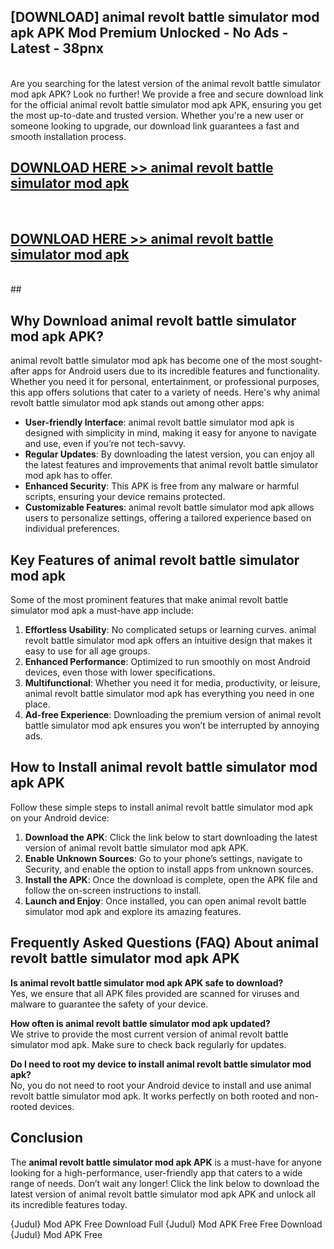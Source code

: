 ## [DOWNLOAD] animal revolt battle simulator mod apk APK Mod  Premium Unlocked - No Ads - Latest - 38pnx <br>
<br>
Are you searching for the latest version of the animal revolt battle simulator mod apk APK? Look no further! We provide a free and secure download link for the official animal revolt battle simulator mod apk APK, ensuring you get the most up-to-date and trusted version. Whether you're a new user or someone looking to upgrade, our download link guarantees a fast and smooth installation process.


## [DOWNLOAD HERE >> animal revolt battle simulator mod apk](http://leaked.freeplayer.one?title=animal_revolt_battle_simulator_mod_apk&ref=06)
  <br>

## [DOWNLOAD HERE >> animal revolt battle simulator mod apk](http://leaked.freeplayer.one?title=animal_revolt_battle_simulator_mod_apk&ref=06)
  <br>
  ##



## Why Download animal revolt battle simulator mod apk APK?

animal revolt battle simulator mod apk has become one of the most sought-after apps for Android users due to its incredible features and functionality. Whether you need it for personal, entertainment, or professional purposes, this app offers solutions that cater to a variety of needs. Here's why animal revolt battle simulator mod apk stands out among other apps:

- **User-friendly Interface**: animal revolt battle simulator mod apk is designed with simplicity in mind, making it easy for anyone to navigate and use, even if you’re not tech-savvy.
- **Regular Updates**: By downloading the latest version, you can enjoy all the latest features and improvements that animal revolt battle simulator mod apk has to offer.
- **Enhanced Security**: This APK is free from any malware or harmful scripts, ensuring your device remains protected.
- **Customizable Features**: animal revolt battle simulator mod apk allows users to personalize settings, offering a tailored experience based on individual preferences.

## Key Features of animal revolt battle simulator mod apk

Some of the most prominent features that make animal revolt battle simulator mod apk a must-have app include:

1. **Effortless Usability**: No complicated setups or learning curves. animal revolt battle simulator mod apk offers an intuitive design that makes it easy to use for all age groups.
2. **Enhanced Performance**: Optimized to run smoothly on most Android devices, even those with lower specifications.
3. **Multifunctional**: Whether you need it for media, productivity, or leisure, animal revolt battle simulator mod apk has everything you need in one place.
4. **Ad-free Experience**: Downloading the premium version of animal revolt battle simulator mod apk ensures you won’t be interrupted by annoying ads.

## How to Install animal revolt battle simulator mod apk APK

Follow these simple steps to install animal revolt battle simulator mod apk on your Android device:

1. **Download the APK**: Click the link below to start downloading the latest version of animal revolt battle simulator mod apk APK.
2. **Enable Unknown Sources**: Go to your phone’s settings, navigate to Security, and enable the option to install apps from unknown sources.
3. **Install the APK**: Once the download is complete, open the APK file and follow the on-screen instructions to install.
4. **Launch and Enjoy**: Once installed, you can open animal revolt battle simulator mod apk and explore its amazing features.

## Frequently Asked Questions (FAQ) About animal revolt battle simulator mod apk APK

**Is animal revolt battle simulator mod apk APK safe to download?**  
Yes, we ensure that all APK files provided are scanned for viruses and malware to guarantee the safety of your device.

**How often is animal revolt battle simulator mod apk updated?**  
We strive to provide the most current version of animal revolt battle simulator mod apk. Make sure to check back regularly for updates.

**Do I need to root my device to install animal revolt battle simulator mod apk?**  
No, you do not need to root your Android device to install and use animal revolt battle simulator mod apk. It works perfectly on both rooted and non-rooted devices.

## Conclusion

The **animal revolt battle simulator mod apk APK** is a must-have for anyone looking for a high-performance, user-friendly app that caters to a wide range of needs. Don’t wait any longer! Click the link below to download the latest version of animal revolt battle simulator mod apk APK and unlock all its incredible features today.

{Judul} Mod APK Free
Download Full {Judul} Mod APK Free
Free Download {Judul} Mod APK Free

